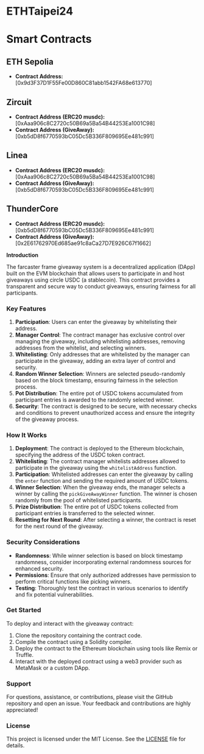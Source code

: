 # ETHTaipei24
 
# Smart Contracts

## ETH Sepolia
- **Contract Address:** [0x9d3F37D1F55Fe00D860C81abb1542FA68e613770]

## Zircuit
- **Contract Address (ERC20 musdc):** [0xAaa906c8C2720c50B69a5Ba54B44253Ea1001C98]
- **Contract Address (GiveAway):** [0xb5dD8f6770593bC05Dc5B336F809695Ee481c991]

## Linea
- **Contract Address (ERC20 musdc):** [0xAaa906c8C2720c50B69a5Ba54B44253Ea1001C98]
- **Contract Address (GiveAway):** [0xb5dD8f6770593bC05Dc5B336F809695Ee481c991]

## ThunderCore
- **Contract Address (ERC20 musdc):** [0xb5dD8f6770593bC05Dc5B336F809695Ee481c991]
- **Contract Address (GiveAway):** [0x2E61762970Ed685ae91c8aCa27D7E926C67f1662]


**Introduction**

The farcaster frame giveaway system is a decentralized application (DApp) built on the EVM blockchain that allows users to participate in and host giveaways using circle USDC (a stablecoin). This contract provides a transparent and secure way to conduct giveaways, ensuring fairness for all participants.

### Key Features

1. **Participation**: Users can enter the giveaway by whitelisting their address.
2. **Manager Control**: The contract manager has exclusive control over managing the giveaway, including whitelisting addresses, removing addresses from the whitelist, and selecting winners.
3. **Whitelisting**: Only addresses that are whitelisted by the manager can participate in the giveaway, adding an extra layer of control and security.
4. **Random Winner Selection**: Winners are selected pseudo-randomly based on the block timestamp, ensuring fairness in the selection process.
5. **Pot Distribution**: The entire pot of USDC tokens accumulated from participant entries is awarded to the randomly selected winner.
6. **Security**: The contract is designed to be secure, with necessary checks and conditions to prevent unauthorized access and ensure the integrity of the giveaway process.

### How It Works

1. **Deployment**: The contract is deployed to the Ethereum blockchain, specifying the address of the USDC token contract.
2. **Whitelisting**: The contract manager whitelists addresses allowed to participate in the giveaway using the `whitelistAddress` function.
3. **Participation**: Whitelisted addresses can enter the giveaway by calling the `enter` function and sending the required amount of USDC tokens.
4. **Winner Selection**: When the giveaway ends, the manager selects a winner by calling the `pickGiveAwayWinner` function. The winner is chosen randomly from the pool of whitelisted participants.
5. **Prize Distribution**: The entire pot of USDC tokens collected from participant entries is transferred to the selected winner.
6. **Resetting for Next Round**: After selecting a winner, the contract is reset for the next round of the giveaway.

### Security Considerations

- **Randomness**: While winner selection is based on block timestamp randomness, consider incorporating external randomness sources for enhanced security.
- **Permissions**: Ensure that only authorized addresses have permission to perform critical functions like picking winners.
- **Testing**: Thoroughly test the contract in various scenarios to identify and fix potential vulnerabilities.

### Get Started

To deploy and interact with the giveaway contract:

1. Clone the repository containing the contract code.
2. Compile the contract using a Solidity compiler.
3. Deploy the contract to the Ethereum blockchain using tools like Remix or Truffle.
4. Interact with the deployed contract using a web3 provider such as MetaMask or a custom DApp.

### Support

For questions, assistance, or contributions, please visit the GitHub repository and open an issue. Your feedback and contributions are highly appreciated!

### License

This project is licensed under the MIT License. See the [LICENSE](LICENSE) file for details.
